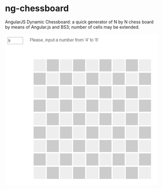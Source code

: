 # ng-chessboard
AngularJS Dynamic Chessboard: a quick generator of N by N chess board by means of Angular.js and BS3; number of cells may be extended.



![alt tag](https://github.com/movaclub/ng-chessboard/blob/master/chessboard.png)
